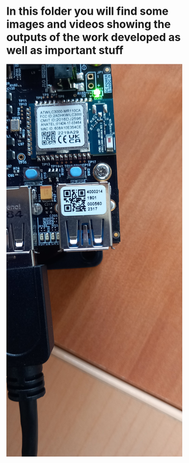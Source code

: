 # In this folder you will find some images and videos showing the outputs of the work developed as well as important stuff
![Serial_number](Pictures-Videos/Serial_number.jpg)
